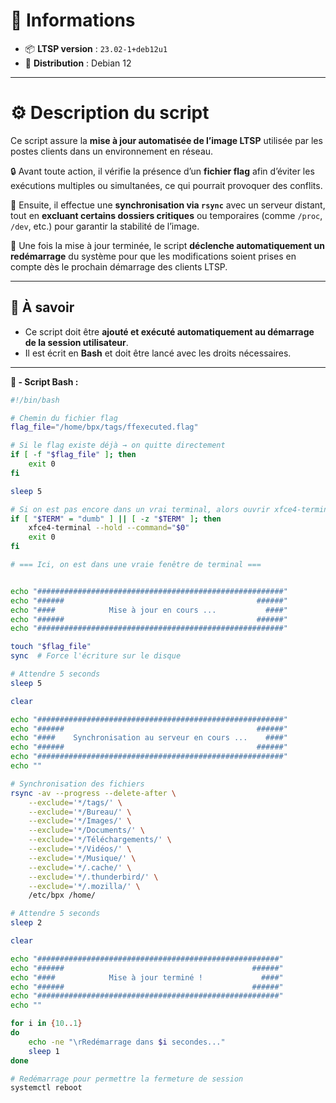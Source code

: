 # 🧾 Informations

- 📦 **LTSP version** : `23.02-1+deb12u1`  
- 🐧 **Distribution** : Debian 12

---

# ⚙️ Description du script

Ce script assure la **mise à jour automatisée de l’image LTSP** utilisée par les postes clients dans un environnement en réseau.

🔒 Avant toute action, il vérifie la présence d’un **fichier flag** afin d’éviter les exécutions multiples ou simultanées, ce qui pourrait provoquer des conflits.

🔄 Ensuite, il effectue une **synchronisation via `rsync`** avec un serveur distant, tout en **excluant certains dossiers critiques** ou temporaires (comme `/proc`, `/dev`, etc.) pour garantir la stabilité de l’image.

🔁 Une fois la mise à jour terminée, le script **déclenche automatiquement un redémarrage** du système pour que les modifications soient prises en compte dès le prochain démarrage des clients LTSP.

---

## 📌 À savoir

- Ce script doit être **ajouté et exécuté automatiquement au démarrage de la session utilisateur**.  
- Il est écrit en **Bash** et doit être lancé avec les droits nécessaires.

---

**🐧​ - Script Bash :**
```bash
#!/bin/bash

# Chemin du fichier flag
flag_file="/home/bpx/tags/ffexecuted.flag"

# Si le flag existe déjà → on quitte directement
if [ -f "$flag_file" ]; then
    exit 0
fi

sleep 5

# Si on est pas encore dans un vrai terminal, alors ouvrir xfce4-terminal
if [ "$TERM" = "dumb" ] || [ -z "$TERM" ]; then
    xfce4-terminal --hold --command="$0"
    exit 0
fi

# === Ici, on est dans une vraie fenêtre de terminal ===


echo "#######################################################"
echo "######                                           ######"
echo "####            Mise à jour en cours ...           ####"
echo "######                                           ######"
echo "#######################################################"

touch "$flag_file"
sync  # Force l'écriture sur le disque

# Attendre 5 seconds
sleep 5

clear

echo "#######################################################"
echo "######                                           ######"
echo "####    Synchronisation au serveur en cours ...    ####"
echo "######                                           ######"
echo "#######################################################"
echo ""

# Synchronisation des fichiers
rsync -av --progress --delete-after \
    --exclude='*/tags/' \
    --exclude='*/Bureau/' \
    --exclude='*/Images/' \
    --exclude='*/Documents/' \
    --exclude='*/Téléchargements/' \
    --exclude='*/Vidéos/' \
    --exclude='*/Musique/' \
    --exclude='*/.cache/' \
    --exclude='*/.thunderbird/' \
    --exclude='*/.mozilla/' \
    /etc/bpx /home/

# Attendre 5 seconds
sleep 2

clear

echo "######################################################"
echo "######                                          ######"
echo "####            Mise à jour terminé !             ####"
echo "######                                          ######"
echo "######################################################"
echo ""

for i in {10..1}
do
    echo -ne "\rRedémarrage dans $i secondes..."
    sleep 1
done

# Redémarrage pour permettre la fermeture de session
systemctl reboot
```
